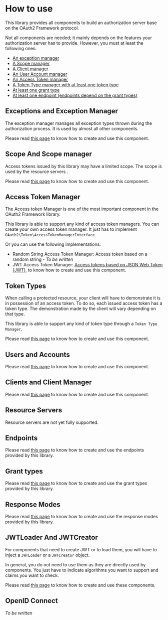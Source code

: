 # How to use

This library provides all components to build an authorization server base on the OAuth2 Framework protocol.

Not all components are needed; it mainly depends on the features your authorization server has to provide.
However, you must at least the following ones:

* [An exception manager](#exceptions-and-exception-manager)
* [A Scope manager](#scope-and-scope-manager)
* [A Client manager](#clients-and-client-manager)
* [An User Account manager](#users-and-accounts)
* [An Access Token manager](#access-token-manager)
* [A Token Type manager with at least one token type](#token-types)
* [At least one grant type](#grant-types)
* [At least one endpoint (endpoints depend on the grant types)](#endpoints)

## Exceptions and Exception Manager

The exception manager manages all exception types thrown during the authorization process.
It is used by almost all other components.

Please read [this page](component/exception.md) to know how to create and use this component.

## Scope And Scope manager

Access tokens issued by this library may have a limited scope.
The scope is used by the resource servers .

Please read [this page](component/scope.md) to know how to create and use this component.

## Access Token Manager

The Access token Manager is one of the most important component in the OAuth2 Framework library.

This library is able to support any kind of access token managers.
You can create your own access token manager. It just has to implement `OAuth2\Token\AccessTokenManagerInterface`.

Or you can use the following implementations:

* Random String Access Token Manager: Access token based on a random string - *To be written*
* JWT Access Token Manager: [Access tokens based on JSON Web Token (JWT).](component/jwt_access_token_manager.md) to know how to create and use this component.

## Token Types

When calling a protected resource, your client will have to demonstrate it is in possession of an access token.
To do so, each issued access token has a token type. The demonstration made by the client will vary depending on that type.

This library is able to support any kind of token type through a `Token Type Manager`.

Please read [this page](component/token_type/manager.md) to know how to create and use this component.

## Users and Accounts

Please read [this page](component/user_account/manager.md) to know how to create and use this component.

## Clients and Client Manager

Please read [this page](component/client/manager.md) to know how to create and use this component.

## Resource Servers

Resource servers are not yet fully supported.

## Endpoints

Please read [this page](component/endpoint/endpoints.md) to know how to create and use the endpoints provided by this library.

## Grant types

Please read [this page](component/grant/types.md) to know how to create and use the grant types provided by this library.

## Response Modes

Please read [this page](component/response_mode/manager.md) to know how to create and use the response modes provided by this library.

## JWTLoader And JWTCreator

For components that need to create JWT or to load them, you will have to inject a `JWTLoader` or a `JWTCreator` object.

In general, you do not need to use them as they are directly used by components. You just have to indicate algorithms you want to support
and claims you want to check.

Please read [this page](component/jwt_loader_and_creator.md) to know how to create and use these components.

## OpenID Connect

*To be written*

